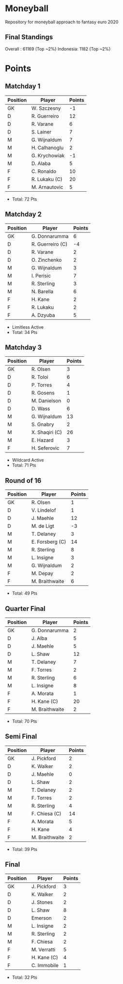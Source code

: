 # Moneyball
Repository for moneyball approach to fantasy euro 2020

## Final Standings
Overall : 61169 (Top ~2%)
Indonesia: 1182 (Top ~2%)

# Points
## Matchday 1
| Position | Player        | Points |
|----------|---------------|--------|
| GK       | W. Szczesny   | -1     |
| D        | R. Guerreiro  | 12     |
| D        | R. Varane     | 6      |
| D        | S. Lainer     | 7      |
| M        | G. Wijnaldum  | 7      |
| M        | H. Calhanoglu | 2      |
| M        | G. Krychowiak | -1     |
| M        | D. Alaba      | 5      |
| F        | C. Ronaldo    | 10     |
| F        | R. Lukaku (C) | 20     |
| F        | M. Arnautovic | 5      |

* Total: 72 Pts

## Matchday 2
| Position | Player           | Points |
|----------|------------------|--------|
| GK       | G. Donnarumma    | 6      |
| D        | R. Guerreiro (C) | -4     |
| D        | R. Varane        | 2      |
| D        | O. Zinchenko     | 2      |
| M        | G. Wijnaldum     | 3      |
| M        | I. Perisic       | 7      |
| M        | R. Sterling      | 3      |
| M        | N. Barella       | 6      |
| F        | H. Kane          | 2      |
| F        | R. Lukaku        | 2      |
| F        | A. Dzyuba        | 5      |

* Limitless Active
* Total: 34 Pts

## Matchday 3
| Position | Player         | Points |
|----------|----------------|--------|
| GK       | R. Olsen       | 3      |
| D        | R. Toloi       | 6      |
| D        | P. Torres      | 4      |
| D        | R. Gosens      | 1      |
| D        | M. Danielson   | 0      |
| D        | D. Wass        | 6      |
| M        | G. Wijnaldum   | 13     |
| M        | S. Gnabry      | 2      |
| M        | X. Shaqiri (C) | 26     |
| M        | E. Hazard      | 3      |
| F        | H. Seferovic   | 7      |

* Wildcard Active
* Total: 71 Pts

## Round of 16
| Position | Player          | Points |
|----------|-----------------|--------|
| GK       | R. Olsen        | 1      |
| D        | V. Lindelof     | 1      |
| D        | J. Maehle       | 12     |
| D        | M. de Ligt      | -3     |
| M        | T. Delaney      | 3      |
| M        | E. Forsberg (C) | 14     |
| M        | R. Sterling     | 8      |
| M        | L. Insigne      | 3      |
| M        | G. Wijnaldum    | 2      |
| F        | M. Depay        | 2      |
| F        | M. Braithwaite  | 6      |

* Total: 49 Pts

## Quarter Final
| Position | Player         | Points |
|----------|----------------|--------|
| GK       | G. Donnarumma  | 2      |
| D        | J. Alba        | 5      |
| D        | J. Maehle      | 5      |
| D        | L. Shaw        | 12     |
| M        | T. Delaney     | 7      |
| M        | F. Torres      | 2      |
| M        | R. Sterling    | 6      |
| M        | L. Insigne     | 8      |
| F        | A. Morata      | 1      |
| F        | H. Kane (C)    | 20     |
| F        | M. Braithwaite | 2      |

* Total: 70 Pts

## Semi Final
| Position | Player         | Points |
|----------|----------------|--------|
| GK       | J. Pickford    | 2      |
| D        | K. Walker      | 2      |
| D        | J. Maehle      | 0      |
| D        | L. Shaw        | 2      |
| M        | T. Delaney     | 2      |
| M        | F. Torres      | 2      |
| M        | R. Sterling    | 4      |
| M        | F. Chiesa (C)  | 14     |
| F        | A. Morata      | 5      |
| F        | H. Kane        | 4      |
| F        | M. Braithwaite | 2      |

* Total: 39 Pts

## Final
| Position | Player         | Points |
|----------|----------------|--------|
| GK       | J. Pickford    | 3      |
| D        | K. Walker      | 2      |
| D        | J. Stones      | 2      |
| D        | L. Shaw        | 8      |
| D        | Emerson        | 2      |
| M        | L. Insigne     | 2      |
| M        | R. Sterling    | 2      |
| M        | F. Chiesa      | 2      |
| F        | M. Verratti    | 5      |
| F        | H. Kane (C)    | 4      |
| F        | C. Immobile    | 1      |

* Total: 32 Pts